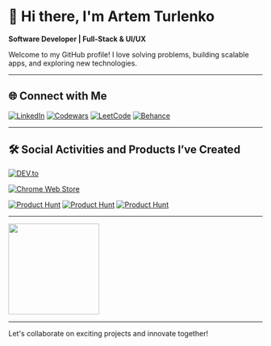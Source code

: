 # 👋 Hi there, I'm Artem Turlenko  

**Software Developer | Full-Stack & UI/UX**

Welcome to my GitHub profile! I love solving problems, building scalable apps, and exploring new technologies.

---

## 🌐 Connect with Me  
[![LinkedIn](https://img.shields.io/badge/LinkedIn-0077B5?style=for-the-badge&logo=linkedin&logoColor=white)](https://www.linkedin.com/in/artem-turlenko) 
[![Codewars](https://img.shields.io/badge/Codewars-B1361E?style=for-the-badge&logo=codewars&logoColor=white)](https://www.codewars.com/users/art2url) 
[![LeetCode](https://img.shields.io/badge/LeetCode-FFA116?style=for-the-badge&logo=leetcode&logoColor=white)](https://leetcode.com/art2url)
[![Behance](https://img.shields.io/badge/Behance-1769FF?style=for-the-badge&logo=behance&logoColor=white)](https://www.behance.net/turlenko)

---

## 🛠️ Social Activities and Products I’ve Created
[![DEV.to](https://img.shields.io/badge/DEV.to-0A0A0A?style=for-the-badge&logo=devdotto&logoColor=white)](https://dev.to/artem_turlenko)

[![Chrome Web Store](https://img.shields.io/badge/Chrome%20Web%20Store-4285F4?style=for-the-badge&logo=google-chrome&logoColor=white)](https://chrome.google.com/webstore/detail/feooahdkcaofafmebcopdkpahbabdele)

[![Product Hunt](https://img.shields.io/badge/Product%20Hunt-Quasar%20Contact-DA552F?style=for-the-badge&logo=producthunt&logoColor=white)](https://www.producthunt.com/products/quasar-contact)
[![Product Hunt](https://img.shields.io/badge/Product%20Hunt-SolveSync%20Chrome%20Extension-DA552F?style=for-the-badge&logo=producthunt&logoColor=white)](https://www.producthunt.com/products/solvesync-chrome-extension)
[![Product Hunt](https://img.shields.io/badge/Product%20Hunt-DevTaskFlow-DA552F?style=for-the-badge&logo=producthunt&logoColor=white)](https://www.producthunt.com/products/devtaskflow)


---

<div align="left">
  <!-- Most Used Languages -->
  <img height="180em" src="https://github-readme-stats.vercel.app/api/top-langs/?username=art2url&layout=compact&langs_count=8&theme=tokyonight&hide_border=true"/>
</div>

---

Let's collaborate on exciting projects and innovate together!

